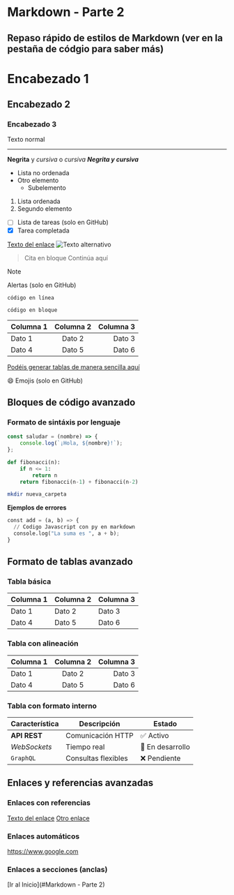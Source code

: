 # Markdown - Parte 2

## Repaso rápido de estilos de Markdown (ver en la pestaña de códgio para saber más)

# Encabezado 1
## Encabezado 2
### Encabezado 3

Texto normal

---

**Negrita** y *cursiva* o _cursiva_
***Negrita y cursiva***

- Lista no ordenada
- Otro elemento
  - Subelemento

1. Lista ordenada
2. Segundo elemento

- [ ] Lista de tareas (solo en GitHub)
- [x] Tarea completada 

[Texto del enlace](https://ejemplo.com "Texto Tooltip")
![Texto alternativo](url-imagen.jpg)

> Cita en bloque
> Continúa aquí

> [!NOTE]
> Alertas (solo en GitHub)

<!-- Comentario -->

`código en línea`

```
código en bloque
```

| Columna 1 | Columna 2 | Columna 3 |
|:-----------|:-----------:|-----------:|
| Dato 1    | Dato 2    | Dato 3    |
| Dato 4    | Dato 5    | Dato 6    |

<u>Podéis generar tablas de manera sencilla [aquí](https://www.tablesgenerator.com/markdown_tables)</u>

:smile: Emojis (solo en GitHub)


## Bloques de código avanzado

### Formato de sintáxis por lenguaje

```javascript
const saludar = (nombre) => {
    console.log(`¡Hola, ${nombre}!`);
};
```

```py
def fibonacci(n):
    if n <= 1:
        return n
    return fibonacci(n-1) + fibonacci(n-2)
```

```sh
mkdir nueva_carpeta
```

**Ejemplos de errores**

```py
const add = (a, b) => {
  // Codigo Javascript con py en markdown
  console.log("La suma es ", a + b);
}
```


## Formato de tablas avanzado

### Tabla básica

| Columna 1 | Columna 2 | Columna 3 |
|-----------|-----------|-----------|
| Dato 1    | Dato 2    | Dato 3    |
| Dato 4    | Dato 5    | Dato 6    |


### Tabla con alineación

| Columna 1 | Columna 2 | Columna 3 |
|:-----------|:-----------:|-----------:|
| Dato 1    | Dato 2    | Dato 3    |
| Dato 4    | Dato 5    | Dato 6    |


### Tabla con formato interno

| Característica | Descripción | Estado |
|----------------|-------------|--------|
| **API REST** | Comunicación HTTP | ✅ Activo |
| *WebSockets* | Tiempo real | 🚧 En desarrollo |
| `GraphQL` | Consultas flexibles | ❌ Pendiente |


## Enlaces y referencias avanzadas

### Enlaces con referencias

[Texto del enlace][ref1]
[Otro enlace][ref2]

[ref1]: https://ejemplo.com "Título opcional"
[ref2]: https://github.com


### Enlaces automáticos

<https://www.google.com>

### Enlaces a secciones (anclas)
[Ir al Inicio](#Markdown - Parte 2)






